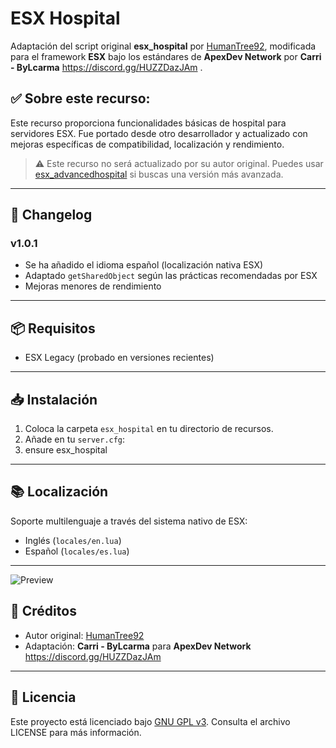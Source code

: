 # ESX Hospital

Adaptación del script original **esx_hospital** por [HumanTree92](https://github.com/HumanTree92), modificada para el framework **ESX** bajo los estándares de **ApexDev Network** por **Carri - ByLcarma**  https://discord.gg/HUZZDazJAm .

## ✅ Sobre este recurso:

Este recurso proporciona funcionalidades básicas de hospital para servidores ESX. Fue portado desde otro desarrollador y actualizado con mejoras específicas de compatibilidad, localización y rendimiento.

> ⚠️ Este recurso no será actualizado por su autor original. Puedes usar [esx_advancedhospital](https://github.com/HumanTree92/esx_advancedhospital) si buscas una versión más avanzada.

---

## 🧾 Changelog

### v1.0.1
- Se ha añadido el idioma español (localización nativa ESX)
- Adaptado `getSharedObject` según las prácticas recomendadas por ESX
- Mejoras menores de rendimiento
---
## 📦 Requisitos

- ESX Legacy (probado en versiones recientes)
---
## 📥 Instalación

1. Coloca la carpeta `esx_hospital` en tu directorio de recursos.
2. Añade en tu `server.cfg`:
3. ensure esx_hospital
---
## 📚 Localización

Soporte multilenguaje a través del sistema nativo de ESX:

- Inglés (`locales/en.lua`)
- Español (`locales/es.lua`)

---

![Preview](https://imgur.com/a/6w0LoYJ.png)

## 👥 Créditos

- Autor original: [HumanTree92](https://github.com/HumanTree92/esx_hospital)
- Adaptación: **Carri - ByLcarma** para **ApexDev Network**  https://discord.gg/HUZZDazJAm

---

## 📜 Licencia

Este proyecto está licenciado bajo [GNU GPL v3](http://www.gnu.org/licenses/). Consulta el archivo LICENSE para más información.
